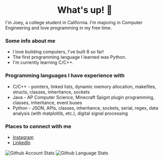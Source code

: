 <h1 style="margin: auto; text-align: center;"> What's up! 👋 </h1>

I'm Joey, a college student in California. I'm majoring in Computer Engineering and love programming in my free time.

### Some info about me
- I love building computers, I've built 8 so far!
- The first programming language I learned was Python.
- I'm currently learning C/C++.


### Programming languages I have experience with
- C/C++ - pointers, linked lists, dynamic memory allocation, makefiles, structs, classes, inheritance, sockets
- Java - AP Computer Science, Minecraft Spigot plugin programming, classes, inheritance, event buses
- Python - JSON, APIs, classes, inheritance, sockets, serial, regex, data analysis (with matplotlib, etc.), digital signal processing

### Places to connect with me
- [Instagram][instagram]
- [LinkedIn][linkedin]

<span>
   <img align="center" src="https://github-readme-stats.vercel.app/api?username=joeybalardeta&count_private=true&show_icons=true&theme=github_dark&custom_title=GitHub%20Stats&hide=issues" alt="Github Account Stats"/>
</span>

<span>
   <img align="center" src="https://github-readme-stats.vercel.app/api/top-langs/?username=joeybalardeta&layout=compact&theme=github_dark" alt="Github Language Stats"/>
</span>

[instagram]: https://www.instagram.com/joeybalardeta/
[linkedin]: https://www.linkedin.com/in/joseph-balardeta-78a501187/
